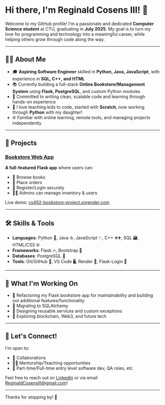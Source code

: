 # Hi there, I'm Reginald Cosens III! 👋

Welcome to my GitHub profile! I'm a passionate and dedicated **Computer Science student** at CTU, graduating in **July 2025**. My goal is to turn my love for programming and technology into a meaningful career, while helping others grow through code along the way.

---

## 👨‍💻 About Me
- 🎓 **Aspiring Software Engineer** skilled in **Python, Java, JavaScript**, with experience in **SQL, C++, and HTML**
- 📚 Currently building a full-stack **Online Bookstore/Management System** using **Flask, PostgreSQL**, and custom Python modules
- 🧠 Committed to writing clean, scalable code and learning through hands-on experience
- 🧒 I love teaching kids to code, started with **Scratch**, now working through **Python** with my daughter!
- 🌐 Familiar with online learning, remote tools, and managing projects independently

---

## 🚀 Projects

### [Bookstore Web App](https://github.com/ReginaldCosensIII/CS)
**A full-featured Flask app** where users can:
- 📖 Browse books
- 🛒 Place orders
- 🔐 Register/Login securely
- 👨‍💼 Admins can manage inventory & users

Live demo: [cs492-bookstore-project.onrender.com](https://cs492-bookstore-project.onrender.com/)

---

## 🛠️ Skills & Tools
- **Languages**: Python 🐍, Java ☕, JavaScript ✨, C++ ➕➕, SQL 🗃️, HTML/CSS 🌐  
- **Frameworks**: Flask 🔥, Bootstrap 🎨  
- **Databases**: PostgreSQL 🐘  
- **Tools**: Git/GitHub 🧰, VS Code 🖥️, Render 🚀, Flask-Login 🔐  

---

## 🧪 What I'm Working On
- 🧹 Refactoring my Flask bookstore app for maintainability and building out additional features/functionality
- 🔄 Migrating to SQLAlchemy
- 🧩 Designing reusable services and custom exceptions
- 🧠 Exploring blockchain, Web3, and future tech

---

## 🤝 Let's Connect!
I'm open to:
- 🌟 Collaborations
- 🧑‍🏫 Mentorship/Teaching opportunities
- 🧪 Part-time/Full-time entry level software dev, QA roles, etc

Feel free to reach out on [LinkedIn](https://www.linkedin.com/in/reginald-cosens-3rd)
 or via email ReginaldCosensIII@gmail.com!

---

Thanks for stopping by! 👋
